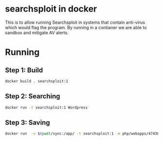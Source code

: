 # searchsploit in docker

This is to allow running Searchsploit in systems that contain anti-virus which would flag the program.
By running in a contianer we are able to sandbox and mitigate AV alerts.

# Running
## Step 1: Build

```bash
docker build . searchsploit:1
```

## Step 2: Searching

```bash
docker run -t searchsploit:1 Wordpress
```

## Step 3: Saving

```bash
docker run  -v $(pwd)/sync:/app/ -t searchsploit:1 -m php/webapps/47436.txt
```